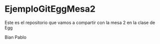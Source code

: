 # EjemploGitEggMesa2
Este es el repositorio que vamos a compartir con la mesa 2 en la clase de Egg

Bian
Pablo